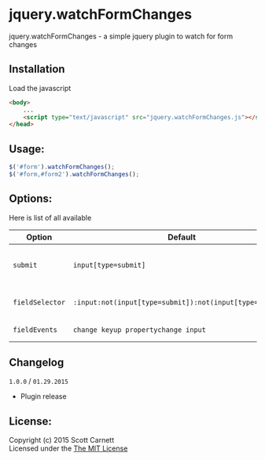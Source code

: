 # jquery.watchFormChanges

jquery.watchFormChanges - a simple jquery plugin to watch for form changes

## Installation

Load the javascript
```html
<body>
	...
	<script type="text/javascript" src="jquery.watchFormChanges.js"></script>
</head>
```

## Usage:

```javascript
$('#form').watchFormChanges();
$('#form,#form2').watchFormChanges();
```

## Options:

Here is list of all available

| Option | Default | Type | Description
|--------|---------|------|------------
| `submit` | `input[type=submit]` | string | Selector for the form submit button
| `fieldSelector` | `:input:not(input[type=submit]):not(input[type=button])` | string | Selector for the fields to target
| `fieldEvents` | `change keyup propertychange input` | string | Events to watch for

## Changelog

`1.0.0` / `01.29.2015`

- Plugin release

## License:
Copyright (c) 2015 Scott Carnett  
Licensed under the [The MIT License](http://opensource.org/licenses/MIT)